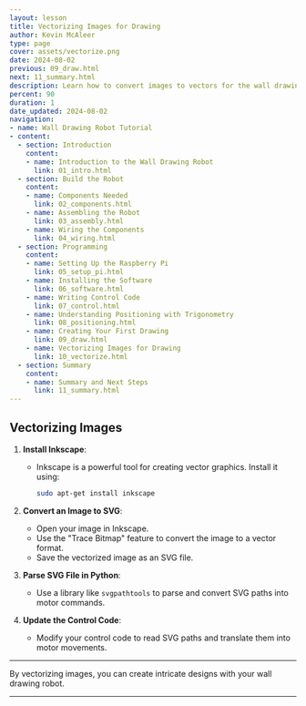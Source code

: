 ```yaml
---
layout: lesson
title: Vectorizing Images for Drawing
author: Kevin McAleer
type: page
cover: assets/vectorize.png
date: 2024-08-02
previous: 09_draw.html
next: 11_summary.html
description: Learn how to convert images to vectors for the wall drawing robot.
percent: 90
duration: 1
date_updated: 2024-08-02
navigation:
- name: Wall Drawing Robot Tutorial
- content:
  - section: Introduction
    content:
    - name: Introduction to the Wall Drawing Robot
      link: 01_intro.html
  - section: Build the Robot
    content:
    - name: Components Needed
      link: 02_components.html
    - name: Assembling the Robot
      link: 03_assembly.html
    - name: Wiring the Components
      link: 04_wiring.html
  - section: Programming
    content:
    - name: Setting Up the Raspberry Pi
      link: 05_setup_pi.html
    - name: Installing the Software
      link: 06_software.html
    - name: Writing Control Code
      link: 07_control.html
    - name: Understanding Positioning with Trigonometry
      link: 08_positioning.html
    - name: Creating Your First Drawing
      link: 09_draw.html
    - name: Vectorizing Images for Drawing
      link: 10_vectorize.html
  - section: Summary
    content:
    - name: Summary and Next Steps
      link: 11_summary.html
---
```



## Vectorizing Images

1. **Install Inkscape**:
   - Inkscape is a powerful tool for creating vector graphics. Install it using:

     ```sh
     sudo apt-get install inkscape
     ```

2. **Convert an Image to SVG**:
   - Open your image in Inkscape.
   - Use the "Trace Bitmap" feature to convert the image to a vector format.
   - Save the vectorized image as an SVG file.

3. **Parse SVG File in Python**:
   - Use a library like `svgpathtools` to parse and convert SVG paths into motor commands.

4. **Update the Control Code**:
   - Modify your control code to read SVG paths and translate them into motor movements.

---

By vectorizing images, you can create intricate designs with your wall drawing robot.

---
